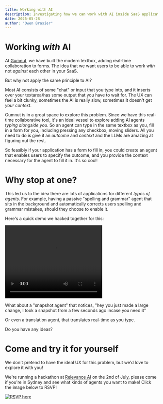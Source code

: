 ```yaml
---
title: Working with AI
description: Investigating how we can work with AI inside SaaS applications
date: 2025-05-28
author: "Owen Brasier"
---
```


# Working _with_ AI

At [Gumnut](https://gumnut.dev), we have built the modern textbox, adding real-time collaboration to forms. The idea that we want users to be able to work _with_ not _against_ each other in your SaaS.

But why not apply the same principle to AI?

Most AI consists of some "chat" or input that you type into, and it inserts over your textarea/has some output that you have to wait for. The UX can feel a bit clunky, sometimes the AI is really slow, sometimes it doesn't get _your context_.

Gumnut is in a great space to explore this problem. Since we have this real-time collaborative tool, it's an ideal vessel to explore adding AI agents _typing alongside you_. So an agent can type in the same textbox as you, fill in a form for you, including pressing any checkbox, moving sliders. All you need to do is give it an _outcome_ and _context_ and the LLMs are amazing at figuring out the rest.

So feasibly if your application has a form to fill in, you could create an agent that enables users to specify the outcome, and you provide the context necessary for the agent to fill it in. It's so cool!

# Why stop at one?

This led us to the idea there are lots of applications for different _types of agents_. For example, having a passive "spelling and grammar" agent that sits in the background and automatically corrects users spelling and grammar mistakes, should they choose to enable it.

Here's a quick demo we hacked together for this:

<video width="320" height="240" controls>
  <source src="https://gumnut.dev/assets/demo-multi-DsdOMSR4.mp4" type="video/mp4">
</video>

What about a "snapshot agent" that notices, "hey you just made a large change, I took a snapshot from a few seconds ago incase you need it"

Or even a translation agent, that translates real-time as you type.

Do you have any ideas?

# Come and try it for yourself

We don't pretend to have the ideal UX for this problem, but we'd love to explore it with you!

We're running a hackathon at [Relevance AI](https://relevance.ai/) on the 2nd of July, please come if you're in Sydney and see what kinds of agents you want to make! Click the image below to RSVP!

[![RSVP here](/public/images/gumnut-hackathon-static.png)](https://gumnut.dev/hack)
